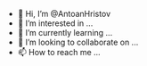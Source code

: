 - 👋 Hi, I’m @AntoanHristov
- 👀 I’m interested in ...
- 🌱 I’m currently learning ...
- 💞️ I’m looking to collaborate on ...
- 📫 How to reach me ...

<!---
AntoanHristov/AntoanHristov is a ✨ special ✨ repository because its `README.md` (this file) appears on your GitHub profile.
You can click the Preview link to take a look at your changes.
--->

